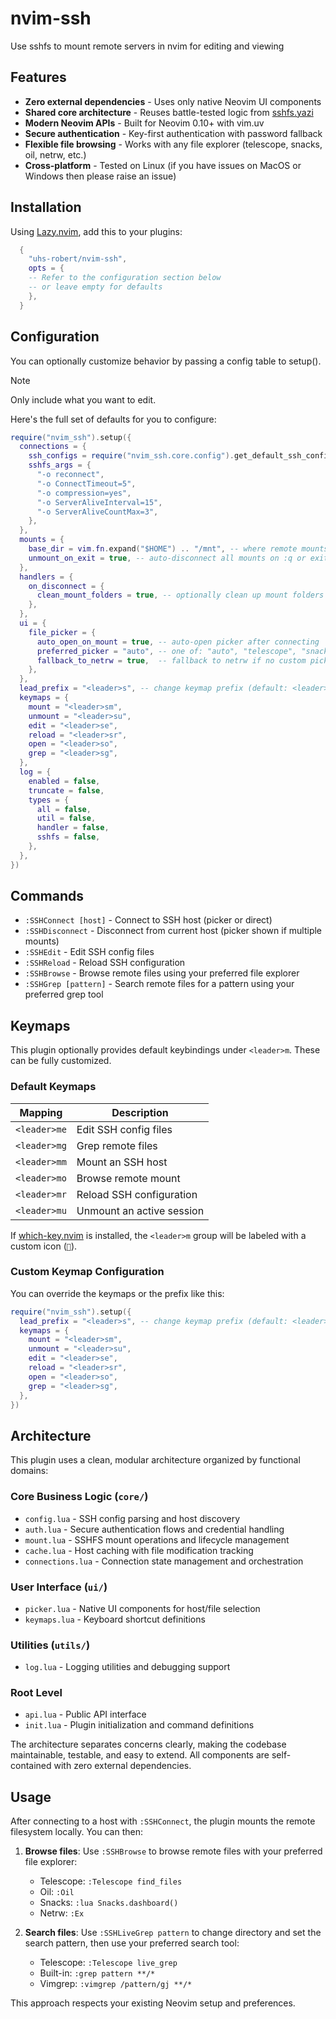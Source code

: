 # nvim-ssh

Use sshfs to mount remote servers in nvim for editing and viewing

## Features

- **Zero external dependencies** - Uses only native Neovim UI components
- **Shared core architecture** - Reuses battle-tested logic from [sshfs.yazi](https://github.com/uhs-robert/sshfs.yazi)
- **Modern Neovim APIs** - Built for Neovim 0.10+ with vim.uv
- **Secure authentication** - Key-first authentication with password fallback
- **Flexible file browsing** - Works with any file explorer (telescope, snacks, oil, netrw, etc.)
- **Cross-platform** - Tested on Linux (if you have issues on MacOS or Windows then please raise an issue)

## Installation

Using [Lazy.nvim](https://github.com/folke/lazy.nvim), add this to your plugins:

```lua
  {
    "uhs-robert/nvim-ssh",
    opts = {
    -- Refer to the configuration section below
    -- or leave empty for defaults
    },
  }
```

## Configuration

You can optionally customize behavior by passing a config table to setup().

> [!NOTE]
> Only include what you want to edit.
>
> Here's the full set of defaults for you to configure:

```lua
require("nvim_ssh").setup({
  connections = {
    ssh_configs = require("nvim_ssh.core.config").get_default_ssh_configs(),
    sshfs_args = {
      "-o reconnect",
      "-o ConnectTimeout=5",
      "-o compression=yes",
      "-o ServerAliveInterval=15",
      "-o ServerAliveCountMax=3",
    },
  },
  mounts = {
    base_dir = vim.fn.expand("$HOME") .. "/mnt", -- where remote mounts are created
    unmount_on_exit = true, -- auto-disconnect all mounts on :q or exit
  },
  handlers = {
    on_disconnect = {
      clean_mount_folders = true, -- optionally clean up mount folders after disconnect
    },
  },
  ui = {
    file_picker = {
      auto_open_on_mount = true, -- auto-open picker after connecting
      preferred_picker = "auto", -- one of: "auto", "telescope", "snacks", "oil", "neo-tree", "nvim-tree", "fzf-lua", "mini", "yazi", "lf", "nnn", "ranger", "netrw"
      fallback_to_netrw = true,  -- fallback to netrw if no custom picker is available
    },
  },
  lead_prefix = "<leader>s", -- change keymap prefix (default: <leader>m)
  keymaps = {
    mount = "<leader>sm",
    unmount = "<leader>su",
    edit = "<leader>se",
    reload = "<leader>sr",
    open = "<leader>so",
    grep = "<leader>sg",
  },
  log = {
    enabled = false,
    truncate = false,
    types = {
      all = false,
      util = false,
      handler = false,
      sshfs = false,
    },
  },
})
```

## Commands

- `:SSHConnect [host]` - Connect to SSH host (picker or direct)
- `:SSHDisconnect` - Disconnect from current host (picker shown if multiple mounts)
- `:SSHEdit` - Edit SSH config files
- `:SSHReload` - Reload SSH configuration
- `:SSHBrowse` - Browse remote files using your preferred file explorer
- `:SSHGrep [pattern]` - Search remote files for a pattern using your preferred grep tool

## Keymaps

This plugin optionally provides default keybindings under `<leader>m`. These can be fully customized.

### Default Keymaps

| Mapping      | Description               |
| ------------ | ------------------------- |
| `<leader>me` | Edit SSH config files     |
| `<leader>mg` | Grep remote files         |
| `<leader>mm` | Mount an SSH host         |
| `<leader>mo` | Browse remote mount       |
| `<leader>mr` | Reload SSH configuration  |
| `<leader>mu` | Unmount an active session |

If [which-key.nvim](https://github.com/folke/which-key.nvim) is installed, the `<leader>m` group will be labeled with a custom icon (`󰌘`).

### Custom Keymap Configuration

You can override the keymaps or the prefix like this:

```lua
require("nvim_ssh").setup({
  lead_prefix = "<leader>s", -- change keymap prefix (default: <leader>m)
  keymaps = {
    mount = "<leader>sm",
    unmount = "<leader>su",
    edit = "<leader>se",
    reload = "<leader>sr",
    open = "<leader>so",
    grep = "<leader>sg",
  },
})
```

## Architecture

This plugin uses a clean, modular architecture organized by functional domains:

### Core Business Logic (`core/`)

- `config.lua` - SSH config parsing and host discovery
- `auth.lua` - Secure authentication flows and credential handling
- `mount.lua` - SSHFS mount operations and lifecycle management
- `cache.lua` - Host caching with file modification tracking
- `connections.lua` - Connection state management and orchestration

### User Interface (`ui/`)

- `picker.lua` - Native UI components for host/file selection
- `keymaps.lua` - Keyboard shortcut definitions

### Utilities (`utils/`)

- `log.lua` - Logging utilities and debugging support

### Root Level

- `api.lua` - Public API interface
- `init.lua` - Plugin initialization and command definitions

The architecture separates concerns clearly, making the codebase maintainable, testable, and easy to extend. All components are self-contained with zero external dependencies.

## Usage

After connecting to a host with `:SSHConnect`, the plugin mounts the remote filesystem locally. You can then:

1. **Browse files**: Use `:SSHBrowse` to browse remote files with your preferred file explorer:

   - Telescope: `:Telescope find_files`
   - Oil: `:Oil`
   - Snacks: `:lua Snacks.dashboard()`
   - Netrw: `:Ex`

2. **Search files**: Use `:SSHLiveGrep pattern` to change directory and set the search pattern, then use your preferred search tool:
   - Telescope: `:Telescope live_grep`
   - Built-in: `:grep pattern **/*`
   - Vimgrep: `:vimgrep /pattern/gj **/*`

This approach respects your existing Neovim setup and preferences.
